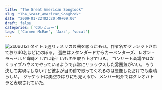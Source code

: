 ```yaml
---
title: "The Great American Songbook"
slug: "The_Great_American_Songbook"
date: "2009-01-22T02:20:49+09:00"
draft: false
categories: ['CDレビュー']
tags: ['Carmen McRae', 'Jazz', 'vocal']
---
```


![20090121](/wp-content/uploads/2009/01/20090121.jpg) タイトル通りアメリカの曲を歌ったもの。作者名がクレジットされており40名ほどにのぼる。 選曲はスタンダードからカーペンターズ、レオン・ラッセルと当時としては新しいものを取り上げている。 コンサート会場ではなくライブハウスでやっているようで非常にリラックスした雰囲気がいい。 もう決して実現はしないけど彼女が目の前で歌ってくれるのは想像しただけでも素晴らしい。  ジャケットは美空ひばりにも見えるが、メンバー紹介ではクレオパトラと表現されていた。
